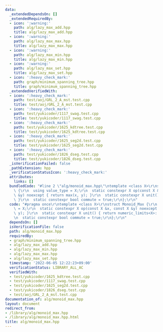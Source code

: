 ```yaml
---
data:
  _extendedDependsOn: []
  _extendedRequiredBy:
  - icon: ':warning:'
    path: alg/lazy_max_add.hpp
    title: alg/lazy_max_add.hpp
  - icon: ':warning:'
    path: alg/lazy_max_max.hpp
    title: alg/lazy_max_max.hpp
  - icon: ':warning:'
    path: alg/lazy_max_min.hpp
    title: alg/lazy_max_min.hpp
  - icon: ':warning:'
    path: alg/lazy_max_set.hpp
    title: alg/lazy_max_set.hpp
  - icon: ':heavy_check_mark:'
    path: graph/minimum_spanning_tree.hpp
    title: graph/minimum_spanning_tree.hpp
  _extendedVerifiedWith:
  - icon: ':heavy_check_mark:'
    path: test/aoj/GRL_2_A_mst.test.cpp
    title: test/aoj/GRL_2_A_mst.test.cpp
  - icon: ':heavy_check_mark:'
    path: test/yukicoder/1117_swag.test.cpp
    title: test/yukicoder/1117_swag.test.cpp
  - icon: ':heavy_check_mark:'
    path: test/yukicoder/1625_kdtree.test.cpp
    title: test/yukicoder/1625_kdtree.test.cpp
  - icon: ':heavy_check_mark:'
    path: test/yukicoder/1625_seg2d.test.cpp
    title: test/yukicoder/1625_seg2d.test.cpp
  - icon: ':heavy_check_mark:'
    path: test/yukicoder/1826_dseg.test.cpp
    title: test/yukicoder/1826_dseg.test.cpp
  _isVerificationFailed: false
  _pathExtension: hpp
  _verificationStatusIcon: ':heavy_check_mark:'
  attributes:
    links: []
  bundledCode: "#line 2 \"alg/monoid_max.hpp\"\ntemplate <class X>\r\nstruct Monoid_Max\
    \ {\r\n  using value_type = X;\r\n  static constexpr X op(const X &x, const X\
    \ &y) noexcept { return max(x, y); }\r\n  static constexpr X unit() { return numeric_limits<X>::lowest();\
    \ }\r\n  static constexpr bool commute = true;\r\n};\r\n"
  code: "#pragma once\r\ntemplate <class X>\r\nstruct Monoid_Max {\r\n  using value_type\
    \ = X;\r\n  static constexpr X op(const X &x, const X &y) noexcept { return max(x,\
    \ y); }\r\n  static constexpr X unit() { return numeric_limits<X>::lowest(); }\r\
    \n  static constexpr bool commute = true;\r\n};\r\n"
  dependsOn: []
  isVerificationFile: false
  path: alg/monoid_max.hpp
  requiredBy:
  - graph/minimum_spanning_tree.hpp
  - alg/lazy_max_add.hpp
  - alg/lazy_max_min.hpp
  - alg/lazy_max_max.hpp
  - alg/lazy_max_set.hpp
  timestamp: '2022-06-05 12:22:23+09:00'
  verificationStatus: LIBRARY_ALL_AC
  verifiedWith:
  - test/yukicoder/1625_kdtree.test.cpp
  - test/yukicoder/1117_swag.test.cpp
  - test/yukicoder/1625_seg2d.test.cpp
  - test/yukicoder/1826_dseg.test.cpp
  - test/aoj/GRL_2_A_mst.test.cpp
documentation_of: alg/monoid_max.hpp
layout: document
redirect_from:
- /library/alg/monoid_max.hpp
- /library/alg/monoid_max.hpp.html
title: alg/monoid_max.hpp
---
```

